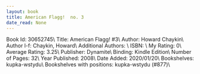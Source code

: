 ```yaml
---
layout: book
title: American Flagg!  no. 3
date_read: None
---
```


Book Id: 30652745\ 
Title: American Flagg! #3\ 
Author: Howard Chaykin\ 
Author l-f: Chaykin, Howard\ 
Additional Authors: \ 
ISBN: \ 
My Rating: 0\ 
Average Rating: 3.25\ 
Publisher: Dynamite\ 
Binding: Kindle Edition\ 
Number of Pages: 32\ 
Year Published: 2008\ 
Date Added: 2020/01/20\ 
Bookshelves: kupka-wstydu\ 
Bookshelves with positions: kupka-wstydu (#877)\ 

